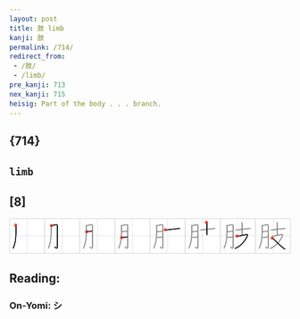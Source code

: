 ```yaml
---
layout: post
title: 肢 limb
kanji: 肢
permalink: /714/
redirect_from:
 - /肢/
 - /limb/
pre_kanji: 713
nex_kanji: 715
heisig: Part of the body . . . branch.
---
```


## {714}

## `limb`

## [8]

<div class="stroke"><img src="../images/E882A2.png" /></div>

## Reading:

### On-Yomi: シ
